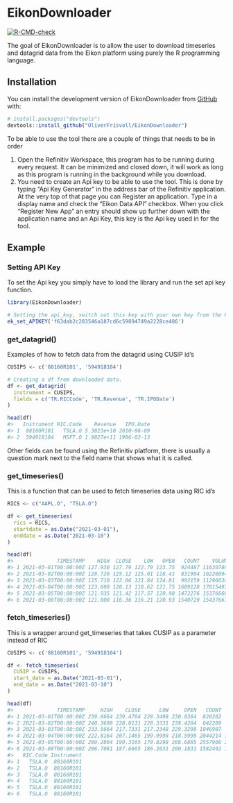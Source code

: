 
<!-- README.md is generated from README.Rmd. Please edit that file -->

# EikonDownloader

<!-- badges: start -->

[![R-CMD-check](https://github.com/OliverFrisvoll/EikonDownloader/actions/workflows/R-CMD-check.yaml/badge.svg)](https://github.com/OliverFrisvoll/EikonDownloader/actions/workflows/R-CMD-check.yaml)
<!-- badges: end -->

The goal of EikonDownloader is to allow the user to download timeseries
and datagrid data from the Eikon platform using purely the R programming
language.

## Installation

You can install the development version of EikonDownloader from
[GitHub](https://github.com/) with:

``` r
# install.packages("devtools")
devtools::install_github("OliverFrisvoll/EikonDownloader")
```

To be able to use the tool there are a couple of things that needs to be
in order

1.  Open the Refinitiv Workspace, this program has to be running during
    every request. It can be minimized and closed down, it will work as
    long as this program is running in the background while you
    download.
2.  You need to create an Api key to be able to use the tool. This is
    done by typing “Api Key Generator” in the address bar of the
    Refinitiv application. At the very top of that page you can Register
    an application. Type in a display name and check the “Eikon Data
    API” checkbox. When you click “Register New App” an entry should
    show up further down with the application name and an Api Key, this
    key is the Api key used in for the tool.

## Example

### Setting API Key

To set the Api key you simply have to load the library and run the set
api key function.

``` r
library(EikonDownloader)

# Setting the api_key, switch out this key with your own key from the Refinitiv Workspace
ek_set_APIKEY('f63dab2c283546a187cd6c59894749a2228ce486')
```

### get_datagrid()

Examples of how to fetch data from the datagrid using CUSIP id’s

``` r
CUSIPS <- c('88160R101', '594918104')

# Creating a df from downloaded data.
df <- get_datagrid(
  instrument = CUSIPS,
  fields = c('TR.RICCode', 'TR.Revenue', 'TR.IPODate')
)

head(df)
#>   Instrument RIC.Code    Revenue   IPO.Date
#> 1  88160R101   TSLA.O 5.3823e+10 2010-06-09
#> 2  594918104   MSFT.O 1.9827e+11 1986-03-13
```

Other fields can be found using the Refinitiv platform, there is usually
a question mark next to the field name that shows what it is called.

### get_timeseries()

This is a function that can be used to fetch timeseries data using RIC
id’s

``` r
RICS <- c("AAPL.O", "TSLA.O")

df <- get_timeseries(
  rics = RICS,
  startdate = as.Date("2021-03-01"),
  enddate = as.Date("2021-03-10")
)

head(df)
#>              TIMESTAMP    HIGH  CLOSE    LOW   OPEN   COUNT    VOLUME RIC.Code
#> 1 2021-03-01T00:00:00Z 127.930 127.79 122.79 123.75  924487 116307892   AAPL.O
#> 2 2021-03-02T00:00:00Z 128.720 125.12 125.01 128.41  831904 102260945   AAPL.O
#> 3 2021-03-03T00:00:00Z 125.710 122.06 121.84 124.81  992159 112966340   AAPL.O
#> 4 2021-03-04T00:00:00Z 123.600 120.13 118.62 121.75 1689128 178154975   AAPL.O
#> 5 2021-03-05T00:00:00Z 121.935 121.42 117.57 120.98 1472276 153766601   AAPL.O
#> 6 2021-03-08T00:00:00Z 121.000 116.36 116.21 120.93 1540729 154376610   AAPL.O
```

### fetch_timeseries()

This is a wrapper around get_timeseries that takes CUSIP as a parameter
instead of RIC

``` r
CUSIPS <- c('88160R101', '594918104')

df <- fetch_timeseries(
  CUSIP = CUSIPS,
  start_date = as.Date("2021-03-01"),
  end_date = as.Date("2021-03-10")
)

head(df)
#>              TIMESTAMP     HIGH    CLOSE      LOW     OPEN   COUNT    VOLUME
#> 1 2021-03-01T00:00:00Z 239.6664 239.4764 228.3498 230.0364  820202  81408798
#> 2 2021-03-02T00:00:00Z 240.3698 228.8131 228.3331 239.4264  842209  71196545
#> 3 2021-03-03T00:00:00Z 233.5664 217.7331 217.2348 229.3298 1046907  90623971
#> 4 2021-03-04T00:00:00Z 222.8164 207.1465 199.9998 218.5998 2044214 197758428
#> 5 2021-03-05T00:00:00Z 209.2804 199.3165 179.8298 208.6865 2557906 268189645
#> 6 2021-03-08T00:00:00Z 206.7081 187.6665 186.2631 200.1831 1582492 155361029
#>   RIC.Code Instrument
#> 1   TSLA.O  88160R101
#> 2   TSLA.O  88160R101
#> 3   TSLA.O  88160R101
#> 4   TSLA.O  88160R101
#> 5   TSLA.O  88160R101
#> 6   TSLA.O  88160R101
```

